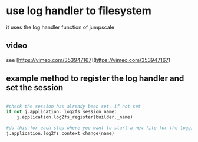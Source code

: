 # use log handler to filesystem

it uses the log handler function of jumpscale

## video

see [https://vimeo.com/353947167](https://vimeo.com/353947167)

## example method to register the log handler and set the session

```python

#check the session has already been set, if not set 
if not j.application._log2fs_session_name:
    j.application.log2fs_register(builder._name)

#do this for each step where you want to start a new file for the logging 
j.application.log2fs_context_change(name)

```